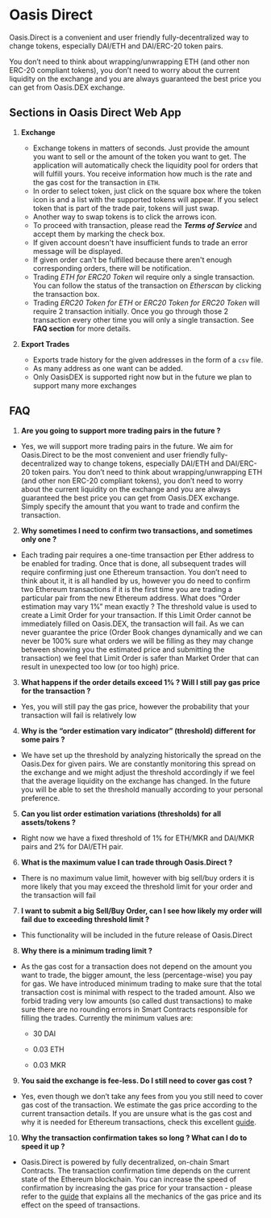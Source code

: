 
# Oasis Direct  
Oasis.Direct is a convenient and user friendly fully-decentralized way to change tokens, especially DAI/ETH and DAI/ERC-20 token pairs.   
  
You don’t need to think about wrapping/unwrapping ETH (and other non ERC-20 compliant tokens), you don’t need to worry about the current liquidity on the exchange and you are always guaranteed the best price you can get from Oasis.DEX exchange.

## Sections in Oasis Direct Web App

 1. **Exchange** 
    *  Exchange tokens in matters of seconds. Just provide the amount you want to sell or the amount of the token you want to get. The application will automatically check the liquidity pool for orders that will fulfill yours. You  receive information how much is the rate and the gas cost for the transaction in `ETH`.
    * In order to select token, just click on the square box where the token icon is and a list with the supported tokens will appear. If you select token that is part of the trade pair, tokens will just swap.
    * Another way to swap tokens is to click the arrows icon.
    * To proceed with transaction, please read the _**Terms of Service**_ and accept them by marking the check box.
    * If given account doesn't have insufficient funds to trade an error message will be displayed.
    * If given order can't be fulfilled because there aren't enough corresponding orders, there will be notification.
    * Trading _ETH for ERC20 Token_ wil require only a single transaction. You can follow the status of the transaction on _Etherscan_ by clicking the transaction box.
    * Trading _ERC20 Token for ETH_  or _ERC20 Token for ERC20 Token_ will require 2 transaction initially. Once you go through those 2 transaction every other time you will only a single transaction. See **FAQ section** for more details.
   
 2. **Export Trades**
	* Exports trade history for the given addresses in the form of a `csv` file.
	* As many address as one want can be added. 
	* Only OasisDEX is supported right now but in the future we plan to support many more exchanges


## FAQ

1. **Are you going to support more trading pairs in the future ?**

* Yes, we will support more trading pairs in the future. We aim for Oasis.Direct to be the most convenient and user friendly fully-decentralized way to change tokens, especially DAI/ETH and DAI/ERC-20 token pairs. You don’t need to think about wrapping/unwrapping ETH (and other non ERC-20 compliant tokens), you don’t need to worry about the current liquidity on the exchange and you are always guaranteed the best price you can get from Oasis.DEX exchange. Simply specify the amount that you want to trade and confirm the transaction.


2. **Why sometimes I need to confirm two transactions, and sometimes only one ?**
* Each trading pair requires a one-time transaction per Ether address to be enabled for trading. Once that is done, all subsequent trades will require confirming just one Ethereum transaction.
You don’t need to think about it, it is all handled by us, however you do need to confirm two Ethereum transactions if it is the first time you are trading a particular pair from the new Ethereum address.
What does “Order estimation may vary 1%” mean exactly ? 
The threshold value is used to create a Limit Order for your transaction. If this Limit Order cannot be immediately filled on Oasis.DEX, the transaction will fail. As we can never guarantee the price (Order Book changes dynamically and we can never be 100% sure what orders we will be filling as they may change between showing you the estimated price and submitting the transaction) we feel that Limit Order is safer than Market Order that can result in unexpected too low (or too high) price.
 
 
3. **What happens if the order details exceed 1% ? Will I still pay gas price for the transaction ?** 
* Yes, you will still pay the gas price, however the probability that your transaction will fail is relatively low
 
4. **Why is the “order estimation vary indicator” (threshold) different for some pairs ?** 
 * We have set up the threshold by analyzing historically the spread on the Oasis.Dex for given pairs. We are constantly monitoring this spread on the exchange and we might adjust the threshold accordingly if we feel that the average liquidity on the exchange has changed. In the future you will be able to set the threshold manually according to your personal preference.

  
5. **Can you list order estimation variations (thresholds) for all assets/tokens ?**
* Right now we have a fixed threshold of 1% for ETH/MKR and DAI/MKR pairs and 2% for DAI/ETH pair.


6. **What is the maximum value I can trade through Oasis.Direct ?** 
* There is no maximum value limit, however with big sell/buy orders it is more likely that you may exceed the threshold limit for your order and the transaction will fail


7. **I want to submit a big Sell/Buy Order, can I see how likely my order will fail due to exceeding threshold limit ?**
  * This functionality will be included in the future release of Oasis.Direct

8. **Why there is a minimum trading limit ?**
* As the gas cost for a transaction does not depend on the amount you want to trade, the bigger amount, the less (percentage-wise) you pay for gas. We have introduced minimum trading to make sure that the total transaction cost is minimal with respect to the traded amount. Also we forbid trading very low amounts (so called dust transactions) to make sure there are no rounding errors in Smart Contracts responsible for filling the trades. Currently the minimum values are:

   * 30 DAI
    
  * 0.03 ETH
    
  * 0.03 MKR  
       

9. **You said the exchange is fee-less. Do I still need to cover gas cost ?**
 * Yes, even though we don’t take any fees from you you still need to cover gas cost of the transaction. We estimate the gas price according to the current transaction details. If you are unsure what is the gas cost and why it is needed for Ethereum transactions, check this excellent [guide](https://myetherwallet.github.io/knowledge-base/gas/what-is-gas-ethereum.html).

  
10. **Why the transaction confirmation takes so long ? What can I do to speed it up ?**
* Oasis.Direct is powered by fully decentralized, on-chain Smart Contracts. The transaction confirmation time depends on the current state of the Ethereum blockchain. You can increase the speed of confirmation by increasing the gas price for your transaction - please refer to the [guide](https://myetherwallet.github.io/knowledge-base/gas/what-is-gas-ethereum.html) that explains all the mechanics of the gas price and its effect on the speed of transactions.
  

